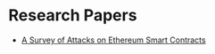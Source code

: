 # Research Papers

- [A Survey of Attacks on Ethereum Smart Contracts](https://eprint.iacr.org/2016/1007.pdf)
